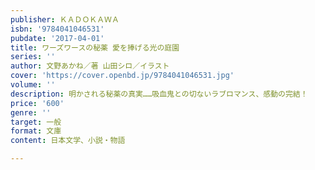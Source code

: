 ```yaml
---
publisher: ＫＡＤＯＫＡＷＡ
isbn: '9784041046531'
pubdate: '2017-04-01'
title: ワーズワースの秘薬 愛を捧げる光の庭園
series: ''
author: 文野あかね／著 山田シロ／イラスト
cover: 'https://cover.openbd.jp/9784041046531.jpg'
volume: ''
description: 明かされる秘薬の真実……吸血鬼との切ないラブロマンス、感動の完結！
price: '600'
genre: ''
target: 一般
format: 文庫
content: 日本文学、小説・物語

---
```

